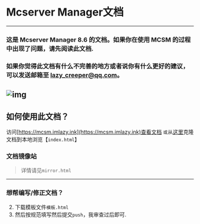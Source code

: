 # Mcserver Manager文档
---
### 这是 Mcserver Manager 8.6 的文档。如果你在使用 MCSM 的过程中出现了问题，请先阅读此文档.
### 如果你觉得此文档有什么不完善的地方或者说你有什么更好的建议，可以发送邮箱至 lazy_creeper@qq.com。
![img](https://i.loli.net/2019/05/02/5ccb13495972a.jpg)
---
## 如何使用此文档？
访问[https://mcsm.imlazy.ink](https://mcsm.imlazy.ink)查看文档
`或`从[这里](https://github.com/LazyCreeper/LazyCreeper.github.io.git)克隆文档到本地浏览【`index.html`】
### 文档镜像站
>详情请见`mirror.html`
---
### 想帮编写/修正文档？
 2. 下载模板文件`模板.html`
 1. 然后按规范填写然后提交`push`，我审查过后即可.
